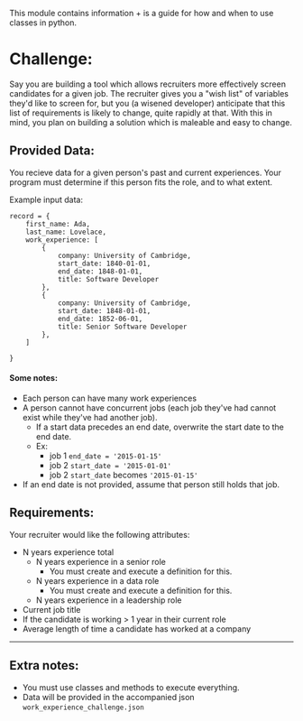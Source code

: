 This module contains information + is a guide for how and when to use
classes in python.


# Challenge:
Say you are building a tool which allows recruiters more effectively
screen candidates for a given job. The recruiter gives you a "wish list"
of variables they'd like to screen for, but you (a wisened developer) anticipate
that this list of requirements is likely to change, quite rapidly at that. With
this in mind, you plan on building a solution which is maleable and easy to
change.

## Provided Data:
You recieve data for a given person's past and current experiences. Your program
must determine if this person fits the role, and to what extent.

Example input data:
```
record = {
    first_name: Ada,
    last_name: Lovelace,
    work_experience: [
        {
            company: University of Cambridge,
            start_date: 1840-01-01,
            end_date: 1848-01-01,
            title: Software Developer
        },
        {
            company: University of Cambridge,
            start_date: 1848-01-01,
            end_date: 1852-06-01,
            title: Senior Software Developer
        },
    ]

}
```
#### Some notes:
* Each person can have many work experiences
* A person cannot have concurrent jobs (each job they've had cannot
    exist while they've had another job).
    * If a start data precedes an end date, overwrite the start date to
        the end date.
    * Ex:
        * job 1 `end_date = '2015-01-15'`
        * job 2 `start_date = '2015-01-01'`
        * job 2 `start_date` becomes `'2015-01-15'`
* If an end date is not provided, assume that person still holds that job.


## Requirements:
Your recruiter would like the following attributes:
* N years experience total
    * N years experience in a senior role
        * You must create and execute a definition for this.
    * N years experience in a data role
        * You must create and execute a definition for this.
    * N years experience in a leadership role
* Current job title
* If the candidate is working > 1 year in their current role
* Average length of time a candidate has worked at a company

-----

## Extra notes:
* You must use classes and methods to execute everything.
* Data will be provided in the accompanied json `work_experience_challenge.json`
